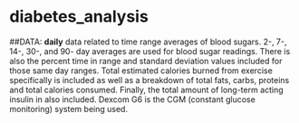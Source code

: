 # diabetes_analysis
##DATA:
**daily** data related to time range averages of blood sugars. 2-, 7-, 14-, 30-, and 90- day averages are used for blood sugar readings. There is also the percent time in range and standard deviation values included for those same day ranges. Total estimated calories burned from exercise specifically is included as well as a breakdown of total fats, carbs, proteins and total calories consumed. Finally, the total amount of long-term acting insulin in also included. Dexcom G6 is the CGM (constant glucose monitoring) system being used.

